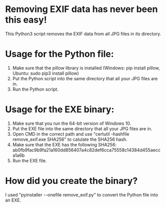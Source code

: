 # Removing EXIF data has never been this easy!
This Python3 script removes the EXIF data from all JPG files in its directory.

# Usage for the Python file:

1. Make sure that the pillow library is installed (Windows: pip install pillow, Ubuntu: sudo pip3 install pillow)
2. Put the Python script into the same directory that all your JPG files are in.
3. Run the Python script.


# Usage for the EXE binary:

1. Make sure that you run the 64-bit version of Windows 10.
2. Put the EXE file into the same directory that all your JPG files are in.
3. Open CMD in the correct path and use "certutil -hashfile remove_exif.exe SHA256" to calulate the SHA256 hash.
4. Make sure that the EXE has the following SHA256: ab0fb9fac9b9fa21a160dd856407a4c82def6cca75558c14384d455aecca1a6b
5. Run the EXE file.


# How did you create the binary?

I used "pyinstaller --onefile remove_exif.py" to convert the Python file into an EXE.


